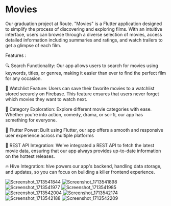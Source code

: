 # Movies
Our graduation project at Route.
"Movies" is a Flutter application designed to simplify the process of discovering and exploring films.
With an intuitive interface, users can browse through a diverse selection of movies, 
access detailed information including summaries and ratings,
and watch trailers to get a glimpse of each film.

Features :

🔍 Search Functionality: Our app allows users to search for movies using keywords, titles, or genres, making it easier than ever to find the perfect film for any occasion.

📝 Watchlist Feature: Users can save their favorite movies to a watchlist stored securely on Firebase. This feature ensures that users never forget which movies they want to watch next.

🎥 Category Exploration: Explore different movie categories with ease. Whether you're into action, comedy, drama, or sci-fi, our app has something for everyone.

🚀 Flutter Power: Built using Flutter, our app offers a smooth and responsive user experience across multiple platforms

🔧 REST API Integration: We've integrated a REST API to fetch the latest movie data, ensuring that our app always provides up-to-date information on the hottest releases.

🔥 Hive Integration: hive powers our app's backend, handling data storage, and updates, so you can focus on building a killer frontend experience.

![Screenshot_1713541844](https://github.com/HaythamHany95/Movies/assets/127749266/99de4616-4dde-4662-a9a7-992fa4cac646)
![Screenshot_1713541898](https://github.com/HaythamHany95/Movies/assets/127749266/92958b52-fc2c-4664-9fce-a337b73a0442)
![Screenshot_1713541977](https://github.com/HaythamHany95/Movies/assets/127749266/7f1d700e-ccf8-4ab7-bdb2-df9230869ae7)
![Screenshot_1713541985](https://github.com/HaythamHany95/Movies/assets/127749266/0dac5199-08e2-444c-924a-eac0751108d9)
![Screenshot_1713542004](https://github.com/HaythamHany95/Movies/assets/127749266/084eeee8-b5b5-4b94-8029-721bf251436a)
![Screenshot_1713542174](https://github.com/HaythamHany95/Movies/assets/127749266/018a652b-265a-47ba-85d8-940921893077)
![Screenshot_1713542188](https://github.com/HaythamHany95/Movies/assets/127749266/48688755-2761-4ad5-8fff-20e5afdc82d1)
![Screenshot_1713542209](https://github.com/HaythamHany95/Movies/assets/127749266/51389a85-a9d6-4679-a6e1-876d3f8e5b97)


